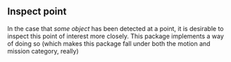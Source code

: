 ## Inspect point

In the case that *some object* has been detected at a point, it is desirable to inspect this point of interest more closely.
This package implements a way of doing so (which makes this package fall under both the motion and mission category, really)